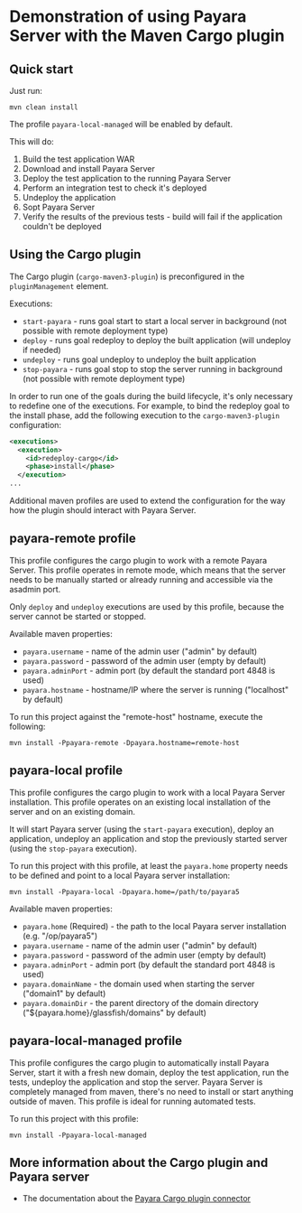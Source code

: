# Demonstration of using Payara Server with the Maven Cargo plugin

## Quick start

Just run:

```
mvn clean install
```

The profile `payara-local-managed` will be enabled by default.

This will do:

1. Build the test application WAR
2. Download and install Payara Server
3. Deploy the test application to the running Payara Server
4. Perform an integration test to check it's deployed
5. Undeploy the application
6. Sopt Payara Server
7. Verify the results of the previous tests - build will fail if the application couldn't be deployed

## Using the Cargo plugin

The Cargo plugin (`cargo-maven3-plugin`) is preconfigured in the `pluginManagement` element.

Executions:
 - `start-payara` - runs goal start to start a local server in background (not possible with remote deployment type)
 - `deploy` - runs goal redeploy to deploy the built application (will undeploy if needed)
 - `undeploy` - runs goal undeploy to undeploy the built application
 - `stop-payara` - runs goal stop to stop the server running in background (not possible with remote deployment type)

In order to run one of the goals during the build lifecycle, it's only necessary to redefine one of the executions. For example, to bind the redeploy goal to the install phase, add the following execution to the `cargo-maven3-plugin` configuration:

```xml
<executions>
  <execution>
    <id>redeploy-cargo</id>
    <phase>install</phase>
  </execution>
...
```

Additional maven profiles are used to extend the configuration for the way how the plugin should interact with Payara Server.

## payara-remote profile

This profile configures the cargo plugin to work with a remote Payara Server. This profile operates in remote mode, which means that the server needs to be manually started or already running and accessible via the asadmin port.

Only `deploy` and `undeploy` executions are used by this profile, because the server cannot be started or stopped.

Available maven properties:

 - `payara.username` - name of the admin user ("admin" by default)
 - `payara.password` - password of the admin user (empty by default)
 - `payara.adminPort` - admin port (by default the standard port 4848 is used)
 - `payara.hostname` - hostname/IP where the server is running ("localhost" by default)

To run this project against the "remote-host" hostname, execute the following:

```
mvn install -Ppayara-remote -Dpayara.hostname=remote-host
```

## payara-local profile

This profile configures the cargo plugin to work with a local Payara Server installation. This profile operates on an existing local installation of the server and on an existing domain.

It will start Payara server (using the `start-payara` execution), deploy an application, undeploy an application and stop the previously started server (using the `stop-payara` execution).

To run this project with this profile, at least the `payara.home` property needs to be defined and point to a local Payara server installation:

```
mvn install -Ppayara-local -Dpayara.home=/path/to/payara5
```

Available maven properties:
 
 - `payara.home` (Required) - the path to the local Payara server installation (e.g. "/op/payara5")
 - `payara.username` - name of the admin user ("admin" by default)
 - `payara.password` - password of the admin user (empty by default)
 - `payara.adminPort` - admin port (by default the standard port 4848 is used)
 - `payara.domainName` - the domain used when starting the server ("domain1" by default)
 - `payara.domainDir` - the parent directory of the domain directory ("${payara.home}/glassfish/domains" by default)

## payara-local-managed profile

This profile configures the cargo plugin to automatically install Payara Server, start it with a fresh new domain, deploy the test application, run the tests, undeploy the application and stop the server. Payara Server is completely managed from maven, there's no need to install or start anything outside of maven. This profile is ideal for running automated tests.

To run this project with this profile:

```
mvn install -Ppayara-local-managed
```

## More information about the Cargo plugin and Payara server

* The documentation about the [Payara Cargo plugin connector](https://codehaus-cargo.github.io/cargo/Payara.html)
